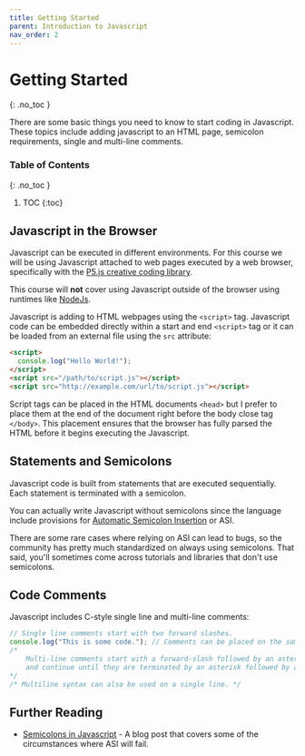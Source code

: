 ```yaml
---
title: Getting Started
parent: Introduction to Javascript
nav_order: 2
---
```


<!--prettier-ignore-start-->
# Getting Started 
{: .no_toc }

There are some basic things you need to know to start coding in Javascript. These topics include adding javascript to an HTML page, semicolon requirements, single and multi-line comments.

### Table of Contents
{: .no_toc }

1. TOC
{:toc}

<!--prettier-ignore-end-->

## Javascript in the Browser

Javascript can be executed in different environments. For this course we will be using Javascript attached to web pages executed by a web browser, specifically with the [P5.js creative coding library](https://p5js.org/).

This course will **not** cover using Javascript outside of the browser using runtimes like [NodeJs](https://nodejs.org/en/).

Javascript is adding to HTML webpages using the `<script>` tag. Javascript code can be embedded directly within a start and end `<script>` tag or it can be loaded from an external file using the `src` attribute:

```html
<script>
  console.log("Hello World!");
</script>
<script src="/path/to/script.js"></script>
<script src="http://example.com/url/to/script.js"></script>
```

Script tags can be placed in the HTML documents `<head>` but I prefer to place them at the end of the document right before the body close tag `</body>`. This placement ensures that the browser has fully parsed the HTML before it begins executing the Javascript.

## Statements and Semicolons

Javascript code is built from statements that are executed sequentially. Each statement is terminated with a semicolon.

You can actually write Javascript without semicolons since the language include provisions for [Automatic Semicolon Insertion](https://tc39.es/ecma262/#sec-automatic-semicolon-insertion) or ASI.

There are some rare cases where relying on ASI can lead to bugs, so the community has pretty much standardized on always using semicolons. That said, you'll sometimes come across tutorials and libraries that don't use semicolons.

## Code Comments

Javascript includes C-style single line and multi-line comments:

```javascript
// Single line comments start with two forward slashes.
console.log("This is some code."); // Comments can be placed on the same line as source code.
/* 
    Multi-line comments start with a forward-slash followed by an asterisk,
    and continue until they are terminated by an asterisk followed by a forward-slash. 
*/
/* Multiline syntax can also be used on a single line. */
```

## Further Reading

- [Semicolons in Javascript](https://flaviocopes.com/javascript-automatic-semicolon-insertion/) - A blog post that covers some of the circumstances where ASI will fail.
